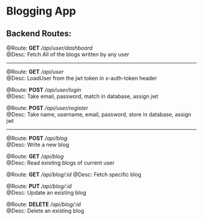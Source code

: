 # Blogging App  

## Backend Routes: 

@Route: **GET** */api/user/dashboard*  
@Desc: Fetch All of the blogs written by any user
___

@Route: **GET** */api/user*  
@Desc: LoadUser from the jwt token in x-auth-token header

@Route: **POST** */api/user/login*  
@Desc: Take email, password, match in database, assign jwt

@Route: **POST** */api/user/register*  
@Desc: Take name, username, email, password, store in database, assign jwt
___
@Route: **POST** */api/blog*  
@Desc: Write a new blog 

@Route: **GET** */api/blog*  
@Desc: Read existing blogs of current user

@Route: **GET** */api/blog/:id*
@Desc: Fetch specific blog

@Route: **PUT** */api/blog/:id*  
@Desc: Update an existing blog 

@Route: **DELETE** */api/blog/:id*  
@Desc: Delete an existing blog 